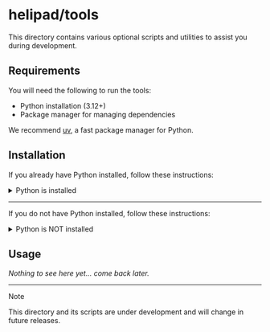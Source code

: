 # helipad/tools

This directory contains various optional scripts and utilities to assist you during development.

## Requirements

You will need the following to run the tools:

- Python installation (3.12+)
- Package manager for managing dependencies

We recommend [uv](https://github.com/astral-sh/uv), a fast package manager for Python.

## Installation

If you already have Python installed, follow these instructions:

<details>
<summary>Python is installed</summary>

1. Install [pipx](https://pypa.github.io/pipx/):

   ```bash
   python -m pip install --user pipx
   python -m pipx ensurepath
   ```

2. Install **uv** using pipx:

   ```bash
   pipx install uv
   ```

</details>

---

If you do not have Python installed, follow these instructions:

<details>
<summary>Python is NOT installed</summary>

1. Install **uv** (see [docs](https://github.com/astral-sh/uv#installation) for your platform):

   ```bash
   curl -LsSf https://astral.sh/uv/install.sh | sh
   ```

2. Use uv to install Python:

   ```bash
   uv python install
   ```

</details>

## Usage

*Nothing to see here yet... come back later.*

---

> [!NOTE]  
> This directory and its scripts are under development and will change in future releases.

